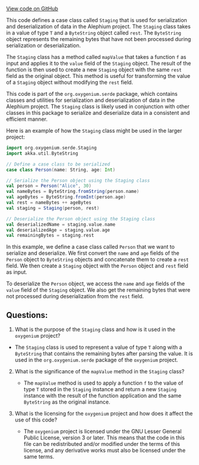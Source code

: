 [View code on GitHub](https://github.com/oxygenium/oxygenium/serde/src/main/scala/org/oxygenium/serde/Staging.scala)

This code defines a case class called `Staging` that is used for serialization and deserialization of data in the Alephium project. The `Staging` class takes in a value of type `T` and a `ByteString` object called `rest`. The `ByteString` object represents the remaining bytes that have not been processed during serialization or deserialization.

The `Staging` class has a method called `mapValue` that takes a function `f` as input and applies it to the `value` field of the `Staging` object. The result of the function is then used to create a new `Staging` object with the same `rest` field as the original object. This method is useful for transforming the value of a `Staging` object without modifying the `rest` field.

This code is part of the `org.oxygenium.serde` package, which contains classes and utilities for serialization and deserialization of data in the Alephium project. The `Staging` class is likely used in conjunction with other classes in this package to serialize and deserialize data in a consistent and efficient manner.

Here is an example of how the `Staging` class might be used in the larger project:

```scala
import org.oxygenium.serde.Staging
import akka.util.ByteString

// Define a case class to be serialized
case class Person(name: String, age: Int)

// Serialize the Person object using the Staging class
val person = Person("Alice", 30)
val nameBytes = ByteString.fromString(person.name)
val ageBytes = ByteString.fromInt(person.age)
val rest = nameBytes ++ ageBytes
val staging = Staging(person, rest)

// Deserialize the Person object using the Staging class
val deserializedName = staging.value.name
val deserializedAge = staging.value.age
val remainingBytes = staging.rest
``` 

In this example, we define a case class called `Person` that we want to serialize and deserialize. We first convert the `name` and `age` fields of the `Person` object to `ByteString` objects and concatenate them to create a `rest` field. We then create a `Staging` object with the `Person` object and `rest` field as input.

To deserialize the `Person` object, we access the `name` and `age` fields of the `value` field of the `Staging` object. We also get the remaining bytes that were not processed during deserialization from the `rest` field.
## Questions: 
 1. What is the purpose of the `Staging` class and how is it used in the `oxygenium` project?
   - The `Staging` class is used to represent a value of type `T` along with a `ByteString` that contains the remaining bytes after parsing the value. It is used in the `org.oxygenium.serde` package of the `oxygenium` project.
   
2. What is the significance of the `mapValue` method in the `Staging` class?
   - The `mapValue` method is used to apply a function `f` to the value of type `T` stored in the `Staging` instance and return a new `Staging` instance with the result of the function application and the same `ByteString` as the original instance.
   
3. What is the licensing for the `oxygenium` project and how does it affect the use of this code?
   - The `oxygenium` project is licensed under the GNU Lesser General Public License, version 3 or later. This means that the code in this file can be redistributed and/or modified under the terms of this license, and any derivative works must also be licensed under the same terms.